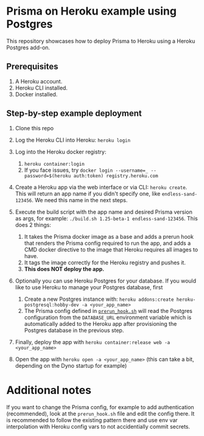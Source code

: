 # Prisma on Heroku example using Postgres

This repository showcases how to deploy Prisma to Heroku using a Heroku Postgres add-on.

## Prerequisites

1. A Heroku account.
1. Heroku CLI installed.
1. Docker installed.

## Step-by-step example deployment

1. Clone this repo
1. Log the Heroku CLI into Heroku: `heroku login`
1. Log into the Heroku docker registry:
    1. `heroku container:login`
    1. If you face issues, try `docker login --username=_ --password=$(heroku auth:token) registry.heroku.com`
1. Create a Heroku app via the web interface or via CLI: `heroku create`. This will return an app name if you didn't specify one, like `endless-sand-123456`. We need this name in the next steps.
1. Execute the build script with the app name and desired Prisma version as args, for example: `./build.sh 1.25-beta-1 endless-sand-123456`. This does 2 things:
    1. It takes the Prisma docker image as a base and adds a prerun hook that renders the Prisma config required to run the app, and adds a CMD docker directive to the image that Heroku requires all images to have.
    1. It tags the image correctly for the Heroku registry and pushes it.
    1. **This does NOT deploy the app.**
    

1. Optionally you can use Heroku Postgres for your database. If you would like to use Heroku to manage your Postgres database, first
    1. Create a new Postgres instance with: `heroku addons:create heroku-postgresql:hobby-dev -a <your_app_name>`
    1. The Prisma config defined in [`prerun_hook.sh`](./prerun_hook.sh#L11) will read the Postgres configuration from the `DATABASE_URL` environment variable which is automatically added to the Heroku app after provisioning the Postgres database in the previous step.

1. Finally, deploy the app with `heroku container:release web -a <your_app_name>`
1. Open the app with `heroku open -a <your_app_name>` (this can take a bit, depending on the Dyno startup for example)

# Additional notes
If you want to change the Prisma config, for example to add authentication (recommended), look at the `prerun_hook.sh` file and edit the config there. It is recommended to follow the existing pattern there and use env var interpolation with Heroku config vars to not accidentially commit secrets.
